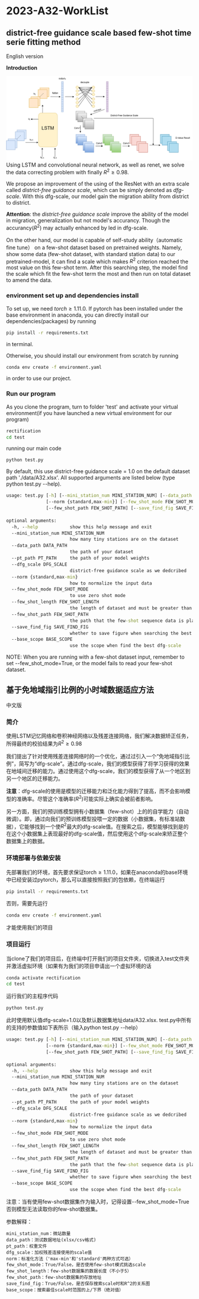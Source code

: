 # 2023-A32-WorkList





## district-free guidance scale based few-shot time serie fitting method
English version

**Introduction**

![model](/data/assets/model.png)
Using LSTM and convolutional neural network, as well as renet, we solve the data correcting problem with finally $R^2\ge0.98$.

We propose an improvement of the using of the ResNet with an extra scale called *district-free guidance scale*, which can be simply denoted as *dfg-scale*. With this dfg-scale, our model gain the migration ability from district to district.

**Attention**: the *district-free guidance scale* improve the ability of the model in migration, generalization but not model's accurancy. Though the accurancy($R^2$) may actually enhanced by led in dfg-scale. 

On the other hand, our model is capable of self-study ability（automatic fine tune） on a few-shot dataset based on pretrained weights. Namely, show some data (few-shot dataset, with standard station data) to our pretrained-model, it can find a scale which makes $R^2$ criterion reached the most value on this few-shot term. After this searching step, the model find the scale which fit the few-shot term the most and then run on total dataset to amend the data.

### environment set up and dependencies install
To set up, we need $torch\ge1.11.0$. If pytorch has been installed under the base environment in anaconda, you can directly install our dependencies(packages) by running
```bat
pip install -r requirements.txt
```
in terminal.

Otherwise, you should install our environment from scratch by running
```bat
conda env create -f environment.yaml
```
in order to use our project.

### Run our program

As you clone the program, turn to folder 'test' and activate your virtual environment(if you have launched a new virtual environment for our program)
```bat
rectification
cd test
```
running our main code
```bat
python test.py
```

By default, this use district-free guidance scale = 1.0 on the default dataset path './data/A32.xlsx'. All supported arguments are listed below (type python test.py --help).
```bat
usage: test.py [-h] [--mini_station_num MINI_STATION_NUM] [--data_path DATA_PATH] [--pt_path PT_PATH] [--dfg_scale DFG_SCALE]
               [--norm {standard,max-min}] [--few_shot_mode FEW_SHOT_MODE] [--few_shot_length FEW_SHOT_LENGTH]
               [--few_shot_path FEW_SHOT_PATH] [--save_find_fig SAVE_FIND_FIG] [--base_scope BASE_SCOPE]

optional arguments:
  -h, --help            show this help message and exit
  --mini_station_num MINI_STATION_NUM
                        how many tiny stations are on the dataset
  --data_path DATA_PATH
                        the path of your dataset
  --pt_path PT_PATH     the path of your model weights
  --dfg_scale DFG_SCALE
                        district-free guidance scale as we dedcribed
  --norm {standard,max-min}
                        how to normalize the input data
  --few_shot_mode FEW_SHOT_MODE
                        to use zero shot mode
  --few_shot_length FEW_SHOT_LENGTH
                        the length of dataset and must be greater than 5
  --few_shot_path FEW_SHOT_PATH
                        the path that the few-shot sequence data is placed
  --save_find_fig SAVE_FIND_FIG
                        whether to save figure when searching the best scale
  --base_scope BASE_SCOPE
                        use the scope when find the best dfg-scale
```

NOTE: When you are running with a few-shot dataset input, remember to set --few_shot_mode=True, or the model fails to read your few-shot dataset.





## 基于免地域指引比例的小时域数据适应方法
中文版

### 简介

使用LSTM记忆网络和卷积神经网络以及残差连接网络，我们解决数据矫正任务，所得最终的校验结果为$R^2\ge0.98$

我们提出了针对使用残差连接网络时的一个优化，通过过引入一个“免地域指引比例”，简写为“dfg-scale”。通过dfg-scale，我们的模型获得了将学习获得的效果在地域间迁移的能力。通过使用这个dfg-scale，我们的模型获得了从一个地区到另一个地区的迁移能力。

**注意**：dfg-scale的使用是模型的迁移能力和泛化能力得到了提高，而不会影响模型的准确率。尽管这个准确率($R^2$)可能实际上确实会被前者影响。

另一方面，我们的预训练模型拥有小数据集（few-shot）上的的自学能力（自动微调）。即，通过向我们的预训练模型投喂一定的数据（小数据集，有标准站数据），它能够找到一个使$R^2$最大的dfg-scale值。在搜索之后，模型能够找到是的在这个小数据集上表现最好的dfg-scale值，然后使用这个dfg-scale来矫正整个数据集上的数据。



### 环境部署与依赖安装
先部署我们的环境，首先要求保证torch$\ge 1.11.0$，如果在anaconda的base环境中已经安装过pytorch，那么可以直接按照我们的包依赖，在终端运行
```bat
pip install -r requirements.txt
```
否则，需要先运行
```bat
conda env create -f environment.yaml
```
才能使用我们的项目

### 项目运行

当clone了我们的项目后，在终端中打开我们的项目文件夹，切换进入test文件夹并激活虚拟环境（如果有为我们的项目申请出一个虚拟环境的话
```bat
conda activate rectification
cd test
```
运行我们的主程序代码
```bat
python test.py
```
此时使用默认值dfg-scale=1.0以及默认数据集地址data/A32.xlsx. test.py中所有的支持的参数值如下表所示（输入python test.py --help）
```bat
usage: test.py [-h] [--mini_station_num MINI_STATION_NUM] [--data_path DATA_PATH] [--pt_path PT_PATH] [--dfg_scale DFG_SCALE]
               [--norm {standard,max-min}] [--few_shot_mode FEW_SHOT_MODE] [--few_shot_length FEW_SHOT_LENGTH]
               [--few_shot_path FEW_SHOT_PATH] [--save_find_fig SAVE_FIND_FIG] [--base_scope BASE_SCOPE]

optional arguments:
  -h, --help            show this help message and exit
  --mini_station_num MINI_STATION_NUM
                        how many tiny stations are on the dataset
  --data_path DATA_PATH
                        the path of your dataset
  --pt_path PT_PATH     the path of your model weights
  --dfg_scale DFG_SCALE
                        district-free guidance scale as we dedcribed
  --norm {standard,max-min}
                        how to normalize the input data
  --few_shot_mode FEW_SHOT_MODE
                        to use zero shot mode
  --few_shot_length FEW_SHOT_LENGTH
                        the length of dataset and must be greater than 5
  --few_shot_path FEW_SHOT_PATH
                        the path that the few-shot sequence data is placed
  --save_find_fig SAVE_FIND_FIG
                        whether to save figure when searching the best scale
  --base_scope BASE_SCOPE
                        use the scope when find the best dfg-scale
```

注意：当有使用few-shot数据集作为输入时，记得设置--few_shot_mode=True否则模型无法读取你的few-shot数据集。

参数解释：
```bat
mini_station_num：微站数量
data_path：测试数据地址(xlsx/csv格式)
pt_path：权重文件
dfg_scale：加权残差连接使用的scale值
norm：标准化方法（'max-min'和'standard'两种方式可选）
few_shot_mode：True/False，是否使用few-shot模式挑选scale
few_shot_length：few-shot数据集的数据长度（不小于5）
few_shot_path：few-shot数据集的存放地址
save_find_fig：True/False，是否保存搜索scale时和R^2的关系图
base_scope：搜索最佳scale时范围的上/下界（绝对值）
```



